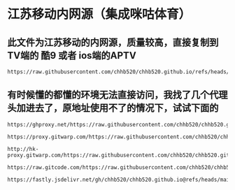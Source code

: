 # 江苏移动内网源（集成咪咕体育）
## 此文件为江苏移动的内网源，质量较高，直接复制到TV端的 酷9 或者 ios端的APTV
```
https://raw.githubusercontent.com/chhb520/chhb520.github.io/refs/heads/main/IPTV2025.m3u8
```
## 有时候懂的都懂的环境无法直接访问，我找了几个代理头加进去了，原地址使用不了的情况下，试试下面的
```
https://ghproxy.net/https://raw.githubusercontent.com/chhb520/chhb520.github.io/refs/heads/main/IPTV2025.m3u8
```
```
https://proxy.gitwarp.com/https://raw.githubusercontent.com/chhb520/chhb520.github.io/refs/heads/main/IPTV2025.m3u8
```
```
http://hk-proxy.gitwarp.com/https://raw.githubusercontent.com/chhb520/chhb520.github.io/refs/heads/main/IPTV2025.m3u8
```
```
https://raw.gitcode.com/https://raw.githubusercontent.com/chhb520/chhb520.github.io/refs/heads/main/IPTV2025.m3u8
```
```
https://fastly.jsdelivr.net/gh/chhb520/chhb520.github.io@refs/heads/main/IPTV2025.m3u8
```
